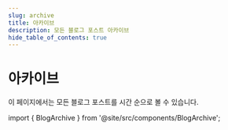 ```yaml
---
slug: archive
title: 아카이브
description: 모든 블로그 포스트 아카이브
hide_table_of_contents: true
---
```


# 아카이브

이 페이지에서는 모든 블로그 포스트를 시간 순으로 볼 수 있습니다.

import { BlogArchive } from '@site/src/components/BlogArchive';

<BlogArchive />

